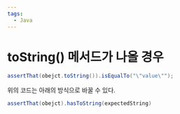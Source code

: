 ```yaml
---
tags:
  - Java
---
```

# toString() 메서드가 나올 경우

```java
assertThat(obejct.toString()).isEqualTo("\"value\"");
```

위의 코드는 아래의 방식으로 바꿀 수 있다.

```java
assertThat(obejct).hasToString(expectedString)
```